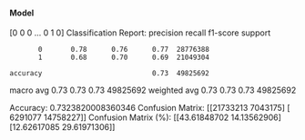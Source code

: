 #### Model
[0 0 0 ... 0 1 0]
Classification Report:
              precision    recall  f1-score   support

           0       0.78      0.76      0.77  28776388
           1       0.68      0.70      0.69  21049304

    accuracy                           0.73  49825692
   macro avg       0.73      0.73      0.73  49825692
weighted avg       0.73      0.73      0.73  49825692

Accuracy: 0.7323820008360346
Confusion Matrix:
[[21733213  7043175]
 [ 6291077 14758227]]
Confusion Matrix (%):
[[43.61848702 14.13562906]
 [12.62617085 29.61971306]]
